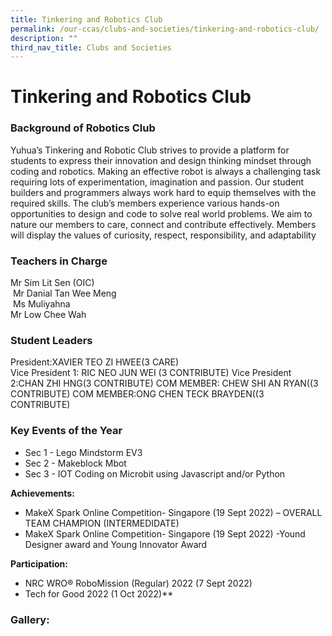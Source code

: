 ```yaml
---
title: Tinkering and Robotics Club
permalink: /our-ccas/clubs-and-societies/tinkering-and-robotics-club/
description: ""
third_nav_title: Clubs and Societies
---
```

# **Tinkering and Robotics Club**



### Background of Robotics Club

Yuhua’s Tinkering and Robotic Club strives to provide a platform for students to express their innovation and design thinking mindset through coding and robotics. Making an effective robot is always a challenging task requiring lots of experimentation, imagination and passion. Our student builders and programmers always work hard to equip themselves with the required skills. The club’s members experience various hands-on opportunities to design and code to solve real world problems. We aim to nature our members to care, connect and contribute effectively. Members will display the values of curiosity, respect, responsibility, and adaptability

### Teachers in Charge

 Mr Sim Lit Sen (OIC)  
 Mr Danial Tan Wee Meng  
 Ms Muliyahna  
 Mr Low Chee Wah

### Student Leaders
President:XAVIER TEO ZI HWEE(3 CARE)   
Vice President 1: RIC NEO JUN WEI (3 CONTRIBUTE)
Vice President 2:CHAN ZHI HNG(3 CONTRIBUTE) 
COM MEMBER: CHEW SHI AN RYAN((3 CONTRIBUTE)
COM MEMBER:ONG CHEN TECK BRAYDEN((3 CONTRIBUTE)
### Key Events of the Year

*   Sec 1 - Lego Mindstorm EV3 
*   Sec 2 - Makeblock Mbot 
*   Sec 3 - IOT Coding on Microbit using                                  Javascript and/or Python

**Achievements:**

*   MakeX Spark Online Competition- Singapore (19 Sept 2022)  – OVERALL TEAM CHAMPION (INTERMEDIDATE)
*   MakeX Spark Online Competition- Singapore (19 Sept 2022) -Yound Designer award and Young Innovator Award

**Participation:**
*  NRC WRO® RoboMission (Regular) 2022 (7 Sept 2022)
*  Tech for Good 2022 (1 Oct 2022)**

### Gallery:
